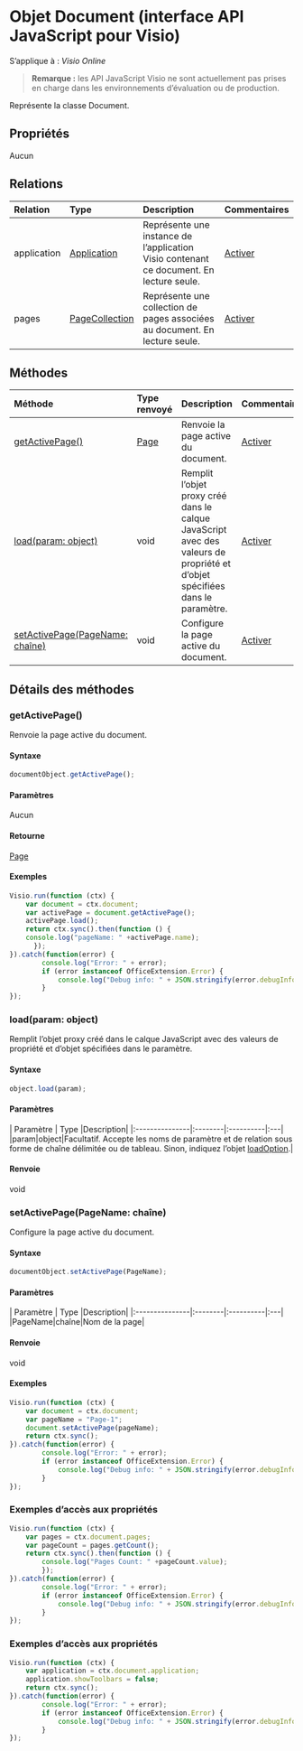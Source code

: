 # <a name="document-object-javascript-api-for-visio"></a>Objet Document (interface API JavaScript pour Visio)

S’applique à : _Visio Online_
>**Remarque :** les API JavaScript Visio ne sont actuellement pas prises en charge dans les environnements d’évaluation ou de production.

Représente la classe Document.

## <a name="properties"></a>Propriétés

Aucun

## <a name="relationships"></a>Relations
| Relation | Type   |Description| Commentaires|
|:---------------|:--------|:----------|:---|
|application|[Application](application.md)|Représente une instance de l’application Visio contenant ce document. En lecture seule.|[Activer](https://github.com/OfficeDev/office-js-docs/issues/new?title=Visio-document-application)|
|pages|[PageCollection](pagecollection.md)|Représente une collection de pages associées au document. En lecture seule.|[Activer](https://github.com/OfficeDev/office-js-docs/issues/new?title=Visio-document-pages)|

## <a name="methods"></a>Méthodes

| Méthode           | Type renvoyé    |Description| Commentaires|
|:---------------|:--------|:----------|:---|
|[getActivePage()](#getactivepage)|[Page](page.md)|Renvoie la page active du document.|[Activer](https://github.com/OfficeDev/office-js-docs/issues/new?title=Visio-document-getActivePage)|
|[load(param: object)](#loadparam-object)|void|Remplit l’objet proxy créé dans le calque JavaScript avec des valeurs de propriété et d’objet spécifiées dans le paramètre.|[Activer](https://github.com/OfficeDev/office-js-docs/issues/new?title=Visio-document-load)|
|[setActivePage(PageName: chaîne)](#setactivepagepagename-string)|void|Configure la page active du document.|[Activer](https://github.com/OfficeDev/office-js-docs/issues/new?title=Visio-document-setActivePage)|

## <a name="method-details"></a>Détails des méthodes


### <a name="getactivepage"></a>getActivePage()
Renvoie la page active du document.

#### <a name="syntax"></a>Syntaxe
```js
documentObject.getActivePage();
```

#### <a name="parameters"></a>Paramètres
Aucun

#### <a name="returns"></a>Retourne
[Page](page.md)

#### <a name="examples"></a>Exemples
```js
Visio.run(function (ctx) { 
    var document = ctx.document;
    var activePage = document.getActivePage();
    activePage.load();
    return ctx.sync().then(function () {
    console.log("pageName: " +activePage.name);
      });   
}).catch(function(error) {
        console.log("Error: " + error);
        if (error instanceof OfficeExtension.Error) {
            console.log("Debug info: " + JSON.stringify(error.debugInfo));
        }
});
```


### <a name="loadparam-object"></a>load(param: object)
Remplit l’objet proxy créé dans le calque JavaScript avec des valeurs de propriété et d’objet spécifiées dans le paramètre.

#### <a name="syntax"></a>Syntaxe
```js
object.load(param);
```

#### <a name="parameters"></a>Paramètres
| Paramètre    | Type   |Description|
|:---------------|:--------|:----------|:---|
|param|object|Facultatif. Accepte les noms de paramètre et de relation sous forme de chaîne délimitée ou de tableau. Sinon, indiquez l’objet [loadOption](loadoption.md).|

#### <a name="returns"></a>Renvoie
void

### <a name="setactivepagepagename-string"></a>setActivePage(PageName: chaîne)
Configure la page active du document.

#### <a name="syntax"></a>Syntaxe
```js
documentObject.setActivePage(PageName);
```

#### <a name="parameters"></a>Paramètres
| Paramètre    | Type   |Description|
|:---------------|:--------|:----------|:---|
|PageName|chaîne|Nom de la page|

#### <a name="returns"></a>Renvoie
void

#### <a name="examples"></a>Exemples
```js
Visio.run(function (ctx) { 
    var document = ctx.document;
    var pageName = "Page-1";
    document.setActivePage(pageName);
    return ctx.sync();
}).catch(function(error) {
        console.log("Error: " + error);
        if (error instanceof OfficeExtension.Error) {
            console.log("Debug info: " + JSON.stringify(error.debugInfo));
        }
});
```


### <a name="property-access-examples"></a>Exemples d’accès aux propriétés
```js
Visio.run(function (ctx) { 
    var pages = ctx.document.pages;
    var pageCount = pages.getCount();
    return ctx.sync().then(function () {
        console.log("Pages Count: " +pageCount.value);
        });
}).catch(function(error) {
        console.log("Error: " + error);
        if (error instanceof OfficeExtension.Error) {
            console.log("Debug info: " + JSON.stringify(error.debugInfo));
        }
});
```

### <a name="property-access-examples"></a>Exemples d’accès aux propriétés
```js
Visio.run(function (ctx) { 
    var application = ctx.document.application;
    application.showToolbars = false;
    return ctx.sync();
}).catch(function(error) {
        console.log("Error: " + error);
        if (error instanceof OfficeExtension.Error) {
            console.log("Debug info: " + JSON.stringify(error.debugInfo));
        }
});
```

